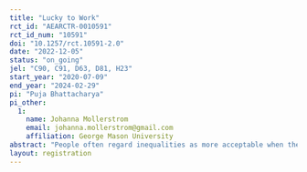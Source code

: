 ```yaml
---
title: "Lucky to Work"
rct_id: "AEARCTR-0010591"
rct_id_num: "10591"
doi: "10.1257/rct.10591-2.0"
date: "2022-12-05"
status: "on_going"
jel: "C90, C91, D63, D81, H23"
start_year: "2020-07-09"
end_year: "2024-02-29"
pi: "Puja Bhattacharya"
pi_other:
  1:
    name: Johanna Mollerstrom
    email: johanna.mollerstrom@gmail.com
    affiliation: George Mason University
abstract: "People often regard inequalities as more acceptable when they reflect differences in effort rather than luck. In practice, however, effort and luck are commonly intertwined and elements of luck decide whether there is even an opportunity to exert effort. We study redistributive behavior when it is common knowledge that luck completely determines whether an agent gets to work. Using survey experiments in general population samples in the United States and Sweden, we document how spectators tasked with redistributing income between agents largely ignore the fact that work status is exogenous, and grant working agents both more earnings and more utility than non-workers. One reason that this pattern arises seems to be that initial, pre-redistribution earnings act as a stronger reference point when agents work, even when their ability to work is randomly determined. Spectators behave very similarly in the United States and in Sweden. "
layout: registration
---
```


